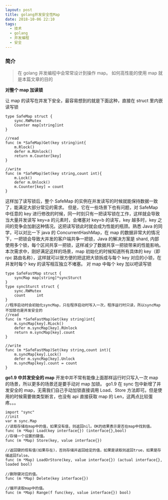 ```yaml
---
layout: post
title: golang并发安全性Map
date: 2018-10-06 22:10
tags:
  - 技术
  - golang
  - 并发编程
  - 安全
---
```


### 简介

> 在 golang 并发编程中会常常设计到操作 map。 如何高性能的使用 map 就是本篇文章的目的

<!--more-->

**对整个 map 加读锁**

让 map 的读写在并发下安全，最容易想到的就是下面这种，直接在 struct 里内嵌读写锁

```golang
type SafeMap struct {
    sync.RWMutex
    Counter map[string]int
}

//read
func (m *SafeMap)Get(key string)int{
    m.Rlock()
    defer m.RUnlock()
    return m.Counter[key]
}

//write
func (m *SafeMap)Set(key string,count int){
    m.Lock()
    defer m.Unlock()
    m.Counter[key] = count
}
```

这样加了读写锁后，整个 SafeMap 的实例在并发读写的时候就能保持数据一致了，能满足大部分常见的需求。
但是，它在一些场景下也有问题，对 SafeMap 中任意的 key 进行修改的时候，同一时刻只有一把读写锁在工作，这样就会导致当大量并发读写 key=a 的元素时，会堵塞对 key=b 的读写，key 越多时，key 之间的竞争会加剧这种情况。这把读写锁此时就会成为性能的瓶颈。熟悉 Java 的同学，可以对比一下 java 的 ConcurrentHashMap，在 map 的数据非常大的情况下，一把锁会导致大并发的客户端共争一把锁，Java 的解决方案是 shard, 内部使用多个锁，每个区间共享一把锁，这样减少了数据共享一把锁带来的性能影响。
本次需求中，刚好满足这样的场景，map 初始化的时候知道所有具体的 key（即 rpc 路由名称），这样就可以很方便的把这把大锁拆成与每个 key 对应的小锁，在并发时每个 key 的读写相互独立不堵塞。
对 map 中每个 key 加以吧读写锁

```golang
type SafeFastMap struct {
	syncMap map[string]*syncSturct
}
type syncSturct struct {
	sync.RWMutex
	count     int
}
//程序启动时会初始化syncMap，只在程序启动时写入一次，程序运行时只读，所以syncMap不加锁也是并发安全的
//read
func (m *SafeFastMap)Get(key string)int{
    m.syncMap[key].RLock()
    defer m.syncMap[key].RUnlock
    return m.syncMap[key].count
}

//write
func (m *SafeFastMap)Set(key string,count int){
    m.syncMap[key].Lock()
    defer m.syncMap[key].Unlock
    m.syncMap[key].count = count
}
```

**go1.9 中并发安全的 map**
开发中并不常有能像上面那样运行时只写入一次 map 的场景，所以更多的场景还是要手动对 map 加锁。 go1.9 在 sync 包中新增了并发安全的 map，无需我们自己手动加锁直接调用 Load、Store 方法即可。但是使用的时候需要做类型断言，也没有 api 直接获取 map 的 Len，这两点比较蛋疼。。。

```golang
import "sync"
//init
var m sync.Map
//读取存储在map中的值，如果没有值，则返回nil。OK的结果表示是否在map中找到值。
func (m *Map) Load(key interface{}) (interface{},bool)
//存储一个设置的键值。
func (m *Map) Store(key, value interface{})

//返回键的现有值(如果存在)，否则存储并返回给定的值，如果是读取则返回true，如果是存储返回false。
func (m *Map) LoadOrStore(key, value interface{}) (actual interface{}, loaded bool)

//删除键对应的值。
func (m *Map) Delete(key interface{})

//循环读取map中的值。
func (m *Map) Range(f func(key, value interface{}) bool)
```
